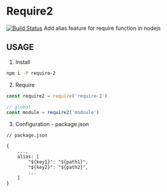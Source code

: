 # Require2
[![Build Status](https://travis-ci.org/SmilingXinyi/require2.svg?branch=master)](https://travis-ci.org/SmilingXinyi/require2)
Add alias feature for require function in nodejs

## USAGE

1. Install
```bash
npm i -P require-2
```

2. Require
```javascript
const require2 = require('require-2')

// global
const module = require2('modoule')
```

3. Configuration - package.json
```
// package.json

{
    ...,
    alias: [
        "${key1}": "${path1}",
        "${key2}": "${path2}",
        ...
    ]
}

```